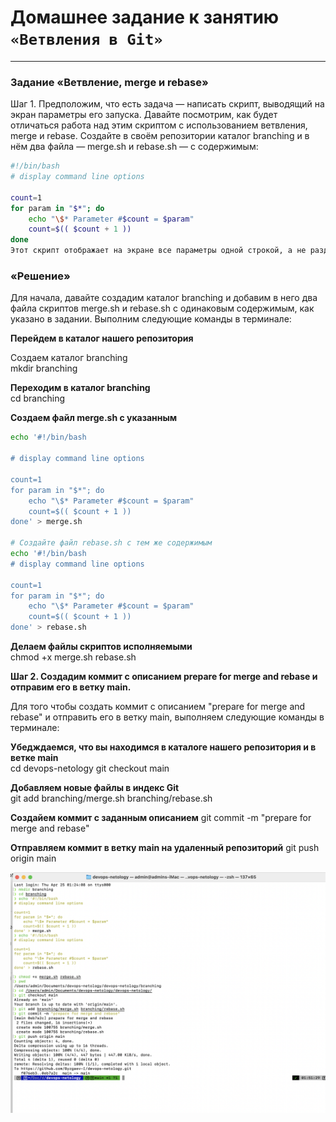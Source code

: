 # Домашнее задание к занятию `«Ветвления в Git»`

---

### Задание «Ветвление, merge и rebase»

Шаг 1. Предположим, что есть задача — написать скрипт, выводящий на экран параметры его запуска. Давайте посмотрим, как будет отличаться работа над этим скриптом с использованием ветвления, merge и rebase.
Создайте в своём репозитории каталог branching и в нём два файла — merge.sh и rebase.sh — с содержимым:

```bash
#!/bin/bash
# display command line options

count=1
for param in "$*"; do
    echo "\$* Parameter #$count = $param"
    count=$(( $count + 1 ))
done
Этот скрипт отображает на экране все параметры одной строкой, а не разделяет их.
```
### «Решение»

Для начала, давайте создадим каталог branching и добавим в него два файла скриптов merge.sh и rebase.sh с одинаковым содержимым, как указано в задании. 
Выполним следующие команды в терминале:

**Перейдем в каталог нашего репозитория** 

Создаем каталог branching  
mkdir branching

**Переходим в каталог branching**  
cd branching

**Создаем файл merge.sh с указанным**   

```bash
echo '#!/bin/bash

# display command line options

count=1
for param in "$*"; do
    echo "\$* Parameter #$count = $param"
    count=$(( $count + 1 ))
done' > merge.sh

# Создайте файл rebase.sh с тем же содержимым
echo '#!/bin/bash
# display command line options

count=1
for param in "$*"; do
    echo "\$* Parameter #$count = $param"
    count=$(( $count + 1 ))
done' > rebase.sh
```

**Делаем файлы скриптов исполняемыми**  
chmod +x merge.sh rebase.sh

**Шаг 2. Создадим коммит с описанием prepare for merge and rebase и отправим его в ветку main.**

Для того чтобы создать коммит с описанием "prepare for merge and rebase" и отправить его в ветку main, выполняем следующие команды в терминале:

**Убедждаемся, что вы находимся в каталоге нашего репозитория и в ветке main**  
cd devops-netology
git checkout main

**Добавляем новые файлы в индекс Git**  
git add branching/merge.sh branching/rebase.sh

**Создайем коммит с заданным описанием**
git commit -m "prepare for merge and rebase"

**Отправляем коммит в ветку main на удаленный репозиторий**
git push origin main

![Image](https://github.com/Byzgaev-I/-Branching-in-Git-/blob/main/1-1.png)
